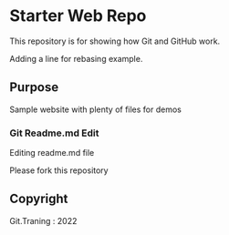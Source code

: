 # Starter Web Repo

This repository is for showing how Git and GitHub work.

Adding a line for rebasing example.

## Purpose

Sample website with plenty of files for demos

### Git Readme.md Edit

Editing readme.md file

Please fork this repository

## Copyright

Git.Traning : 2022
